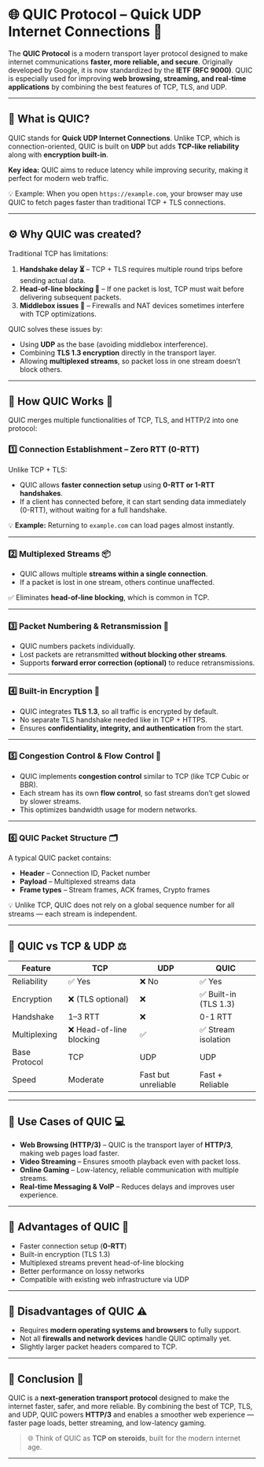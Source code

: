 

# 🌐 **QUIC Protocol – Quick UDP Internet Connections** 🚀

The **QUIC Protocol** is a modern transport layer protocol designed to make internet communications **faster, more reliable, and secure**. Originally developed by Google, it is now standardized by the **IETF (RFC 9000)**. QUIC is especially used for improving **web browsing, streaming, and real-time applications** by combining the best features of TCP, TLS, and UDP.

---

## 🔹 **What is QUIC?**

QUIC stands for **Quick UDP Internet Connections**. Unlike TCP, which is connection-oriented, QUIC is built on **UDP** but adds **TCP-like reliability** along with **encryption built-in**.

**Key idea:** QUIC aims to reduce latency while improving security, making it perfect for modern web traffic.

💡 Example: When you open `https://example.com`, your browser may use QUIC to fetch pages faster than traditional TCP + TLS connections.

---

## ⚙️ **Why QUIC was created?**

Traditional TCP has limitations:

1. **Handshake delay ⏳** – TCP + TLS requires multiple round trips before sending actual data.
2. **Head-of-line blocking 🚫** – If one packet is lost, TCP must wait before delivering subsequent packets.
3. **Middlebox issues 🛑** – Firewalls and NAT devices sometimes interfere with TCP optimizations.

QUIC solves these issues by:

* Using **UDP** as the base (avoiding middlebox interference).
* Combining **TLS 1.3 encryption** directly in the transport layer.
* Allowing **multiplexed streams**, so packet loss in one stream doesn’t block others.

---

## 🔹 **How QUIC Works** 🔧

QUIC merges multiple functionalities of TCP, TLS, and HTTP/2 into one protocol:

### 1️⃣ **Connection Establishment – Zero RTT (0-RTT)**

Unlike TCP + TLS:

* QUIC allows **faster connection setup** using **0-RTT or 1-RTT handshakes**.
* If a client has connected before, it can start sending data immediately (0-RTT), without waiting for a full handshake.

💡 **Example:** Returning to `example.com` can load pages almost instantly.

---

### 2️⃣ **Multiplexed Streams 📦**

* QUIC allows multiple **streams within a single connection**.
* If a packet is lost in one stream, others continue unaffected.

✅ Eliminates **head-of-line blocking**, which is common in TCP.

---

### 3️⃣ **Packet Numbering & Retransmission 🔁**

* QUIC numbers packets individually.
* Lost packets are retransmitted **without blocking other streams**.
* Supports **forward error correction (optional)** to reduce retransmissions.

---

### 4️⃣ **Built-in Encryption 🔐**

* QUIC integrates **TLS 1.3**, so all traffic is encrypted by default.
* No separate TLS handshake needed like in TCP + HTTPS.
* Ensures **confidentiality, integrity, and authentication** from the start.

---

### 5️⃣ **Congestion Control & Flow Control 🚦**

* QUIC implements **congestion control** similar to TCP (like TCP Cubic or BBR).
* Each stream has its own **flow control**, so fast streams don’t get slowed by slower streams.
* This optimizes bandwidth usage for modern networks.

---

### 6️⃣ **QUIC Packet Structure 🗂️**

A typical QUIC packet contains:

* **Header** – Connection ID, Packet number
* **Payload** – Multiplexed streams data
* **Frame types** – Stream frames, ACK frames, Crypto frames

💡 Unlike TCP, QUIC does not rely on a global sequence number for all streams — each stream is independent.

---

## 🔹 **QUIC vs TCP & UDP** ⚖️

| Feature       | TCP                     | UDP                 | QUIC                 |
| ------------- | ----------------------- | ------------------- | -------------------- |
| Reliability   | ✅ Yes                   | ❌ No                | ✅ Yes                |
| Encryption    | ❌ (TLS optional)        | ❌                   | ✅ Built-in (TLS 1.3) |
| Handshake     | 1–3 RTT                 | ❌                   | 0-1 RTT              |
| Multiplexing  | ❌ Head-of-line blocking | ✅                   | ✅ Stream isolation   |
| Base Protocol | TCP                     | UDP                 | UDP                  |
| Speed         | Moderate                | Fast but unreliable | Fast + Reliable      |

---

## 🔹 **Use Cases of QUIC** 💻

* **Web Browsing (HTTP/3)** – QUIC is the transport layer of **HTTP/3**, making web pages load faster.
* **Video Streaming** – Ensures smooth playback even with packet loss.
* **Online Gaming** – Low-latency, reliable communication with multiple streams.
* **Real-time Messaging & VoIP** – Reduces delays and improves user experience.

---

## 🔹 **Advantages of QUIC** 🌟

* Faster connection setup (**0-RTT**)
* Built-in encryption (TLS 1.3)
* Multiplexed streams prevent head-of-line blocking
* Better performance on lossy networks
* Compatible with existing web infrastructure via UDP

---

## 🔹 **Disadvantages of QUIC** ⚠️

* Requires **modern operating systems and browsers** to fully support.
* Not all **firewalls and network devices** handle QUIC optimally yet.
* Slightly larger packet headers compared to TCP.

---

## 🔹 **Conclusion** 🏁

QUIC is a **next-generation transport protocol** designed to make the internet faster, safer, and more reliable. By combining the best of TCP, TLS, and UDP, QUIC powers **HTTP/3** and enables a smoother web experience — faster page loads, better streaming, and low-latency gaming.

> 🌐 Think of QUIC as **TCP on steroids**, built for the modern internet age.

---